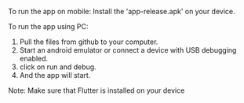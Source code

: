 To run the app on mobile:
Install the 'app-release.apk' on your device.

To run the app using PC:
1. Pull the files from github to your computer.
2. Start an android emulator or connect a device with USB debugging enabled.
3. click on run and debug.
4. And the app will start.

Note: Make sure that Flutter is installed on your device
